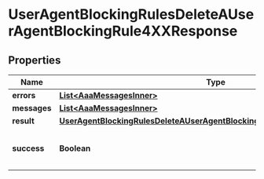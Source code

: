 

# UserAgentBlockingRulesDeleteAUserAgentBlockingRule4XXResponse


## Properties

| Name | Type | Description | Notes |
|------------ | ------------- | ------------- | -------------|
|**errors** | [**List&lt;AaaMessagesInner&gt;**](AaaMessagesInner.md) |  |  |
|**messages** | [**List&lt;AaaMessagesInner&gt;**](AaaMessagesInner.md) |  |  |
|**result** | [**UserAgentBlockingRulesDeleteAUserAgentBlockingRule200ResponseAllOfResult**](UserAgentBlockingRulesDeleteAUserAgentBlockingRule200ResponseAllOfResult.md) |  |  |
|**success** | **Boolean** | Whether the API call was successful |  |



